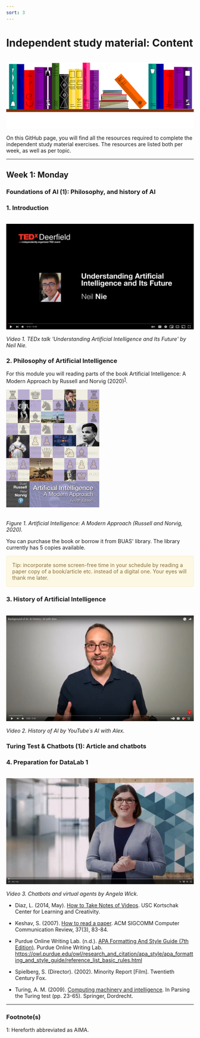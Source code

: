 ```yaml
---
sort: 3
---
```


# __Independent study material: Content__
\
<img src="./images/books.png" alt="Books banner" width="600"/>

On this GitHub page, you will find all the resources required to complete the independent study material exercises. The resources are listed both per week, as well as per topic.

***

## __Week 1: Monday__

### __Foundations of AI (1): Philosophy, and history of AI__

### 1. Introduction
\
[![Video 1.](./images/intro_ai.jpg)](https://www.youtube.com/watch?v=SN2BZswEWUA "Click on link to open video!")

*Video 1. TEDx talk 'Understanding Artificial Intelligence and Its Future' by Neil Nie.*

### 2. Philosophy of Artificial Intelligence

For this module you will reading parts of the book Artificial Intelligence: A Modern Approach by Russell and Norvig (2020)<sup>[1](#footnote_1)</sup>.

<img src="./images/ai_russell_norvig.jpg" alt="Book Russell and Norvig" width="250"/>

\
*Figure 1. Artificial Intelligence: A Modern Approach (Russell and Norvig, 2020).*

You can purchase the book or borrow it from BUAS' library. The library currently has 5 copies available.

<div style="padding: 15px; border: 1px solid transparent; border-color: transparent; margin-bottom: 20px; border-radius: 4px; color: #8a6d3b;; background-color: #fcf8e3; border-color: #faebcc;">
Tip: incorporate some screen-free time in your schedule by reading a paper copy of a book/article etc. instead of a digital one. Your eyes will thank me later.
</div>   

### 3. History of Artificial Intelligence
\
[![Video 2.](./images/history_ai.jpg)](https://www.youtube.com/watch?v=JjQGKSOTHa4 "Click on link to open video!")

*Video 2. History of AI by YouTube´s AI with Alex.*

### __Turing Test & Chatbots (1): Article and chatbots__

### 4. Preparation for DataLab 1
\
[![Video 4.](./images/chatbot.jpg)](https://www.linkedin.com/learning/learning-digital-business-analysis/chatbots-and-virtual-agents?u=36359204 "Click on link to open video!")

*Video 3. Chatbots and virtual agents by Angela Wick.*

- Diaz, L. (2014, May). [How to Take Notes of Videos](http://kortschakcenter.usc.edu/wp-content/uploads/2014/05/Video-Note-taking.pdf). USC Kortschak Center for Learning and Creativity.   

- Keshav, S. (2007). [How to read a paper](http://ccr.sigcomm.org/online/files/p83-keshavA.pdf). ACM SIGCOMM Computer Communication Review, 37(3), 83-84.  

- Purdue Online Writing Lab. (n.d.). [APA Formatting And Style Guide (7th Edition)]((https://owl.purdue.edu/owl/research_and_citation/apa_style/apa_formatting_and_style_guide/reference_list_basic_rules.html)). Purdue Online Writing Lab. https://owl.purdue.edu/owl/research_and_citation/apa_style/apa_formatting_and_style_guide/reference_list_basic_rules.html

- Spielberg, S. (Director). (2002). Minority Report [Film]. Twentieth Century Fox.  

- Turing, A. M. (2009). [Computing machinery and intelligence](https://watermark.silverchair.com/lix-236-433.pdf?token=AQECAHi208BE49Ooan9kkhW_Ercy7Dm3ZL_9Cf3qfKAc485ysgAAAqswggKnBgkqhkiG9w0BBwagggKYMIIClAIBADCCAo0GCSqGSIb3DQEHATAeBglghkgBZQMEAS4wEQQMi0QU_r8XoVEcFqlmAgEQgIICXtQav8ZfX7wn3sMEOkUNL9dH5VzCvRC2RZmIy7W49sgHTbO69F9san7JvQmPOl81YMQ-3j26uRFGCiboiq7Ab4a4OSL5wtXnXaax9cWDFfrpTRJxWrVNnm8Yno9xXQyrZzJ7RYv1O7VIp4yIGTZvmE7sJuZ2etOCHfwY96_aMFjWAZH7TrUpPKvdY6E-lpyVeXcub5qrchiQHtXedsNatJJd3Y7eVlVwQfbgbLk3UcnQjWaWiDfHempRRjJUW-VGld4bpCBxAvFh5UVXzQm9B24ZFMljiGWJcvav9Qt70Vsu6VcYvx6rKfiKYSKHdpov6GNcCspnsOaVOVmkq66ZAElW5WMD4cZrmkfjTy435CLWORdIOlSJYX2jx7yHi-mV3Jifq0-ij-rRlnttSyodRch07QiU2G0GRKuN9fO9F7EOJtrvOurLEXwJcxaNL3Q4_3V82ffAmvtto5rzFLm0yuWjTG25kT-Hzzq6t4Z17g44vhddVWLZodCytpX8zQpiMnIpPIWCscluaLDDHhoCkY-dQGAzCqLDmC7yM1EuNHo1e99_6K5c8rZf7Yj_Suhzkn_WiTHO09mWW4V1dBHYiDpquaxPg0ENWywf3k7zMa68nqDrn4Aa4vkHHmftIRWkUDft8jjiyGx35bYma10yge1JJNzmSykqjwpTuKRKyhx-aQcYLcKVei5VjSEC4qrEn93N3KQ0FqWBb8YVhtxFhE7Suro5dyr5E9pz3T-OPHBxfImev3B_nZntI6YFihOorG7WuQlAh60yXOcCBHucubn9LuqCTTlEP9RsbnJgig.). In Parsing the Turing test (pp. 23-65). Springer, Dordrecht.

***

### Footnote(s)
<a name="footnote_1">1</a>: Hereforth abbreviated as AIMA.
